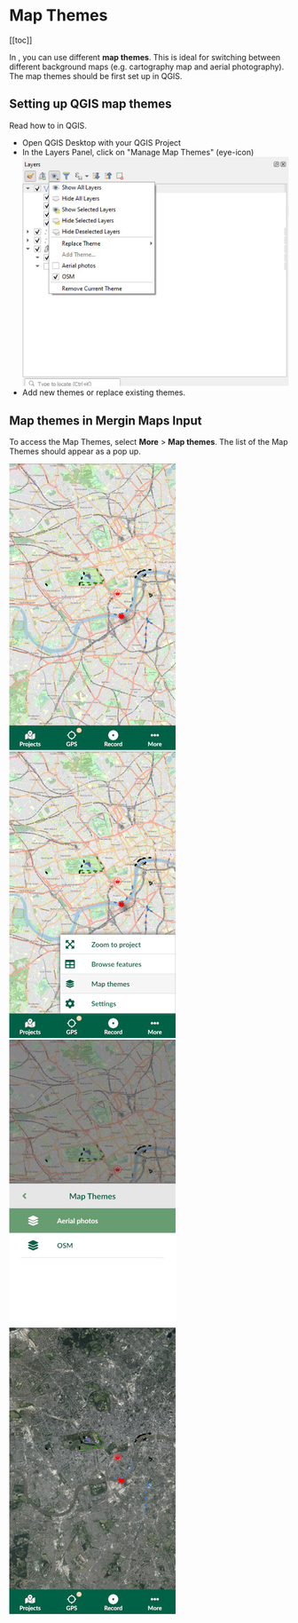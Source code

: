 # Map Themes
[[toc]]

In <MobileAppName />, you can use different **map themes**. This is ideal for switching between different background maps (e.g. cartography map and aerial photography). The map themes should be first set up in QGIS.

## Setting up QGIS map themes

Read how to <QGISHelp ver="3.22" link="user_manual/introduction/general_tools.html#configuring-map-themes" text="set up a new map theme" /> in QGIS.

- Open QGIS Desktop with your QGIS Project 
- In the Layers Panel, click on "Manage Map Themes" (eye-icon)
![QGIS Map Themes setup](./qgis_map_themes_setup.jpg "QGIS Map Themes setup")
- Add new themes or replace existing themes.

## Map themes in Mergin Maps Input
To access the Map Themes, select **More** > **Map themes**. The list of the Map Themes should appear as a pop up.

![Mergin Maps Input OpenStreetMap](./input_map_themes_osm.jpg "Mergin Maps Input OpenStreetMap")
![Mergin Maps Input Map Themes](./input_map_themes_base.jpg "Mergin Maps Input Map Themes")
![Mergin Maps Input switch map themes](./input_map_themes_switch.jpg "Mergin Maps Input switch map themes")
![Mergin Maps Input switched map theme](./input_map_themes_alt.jpg "Mergin Maps Input switched map theme")
